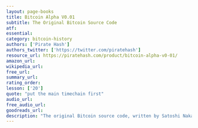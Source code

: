```yaml
---
layout: page-books
title: Bitcoin Alpha V0.01
subtitle: The Original Bitcoin Source Code
atf: 
essential: 
category: bitcoin-history
authors: ['Pirate Hash']
authors_twitter: ['https://twitter.com/piratehash']
resource_url: https://piratehash.com/product/bitcoin-alpha-v0-01/
amazon_url: 
wikipedia_url: 
free_url: 
summary_url: 
rating_order: 
lesson: ['20']
quote: "put the main timechain first"
audio_url: 
free_audio_url: 
goodreads_url: 
description: "The original Bitcoin source code, written by Satoshi Nakamoto and first released in 2009. Color coded and numbered lines for ease of reference."
---
```

